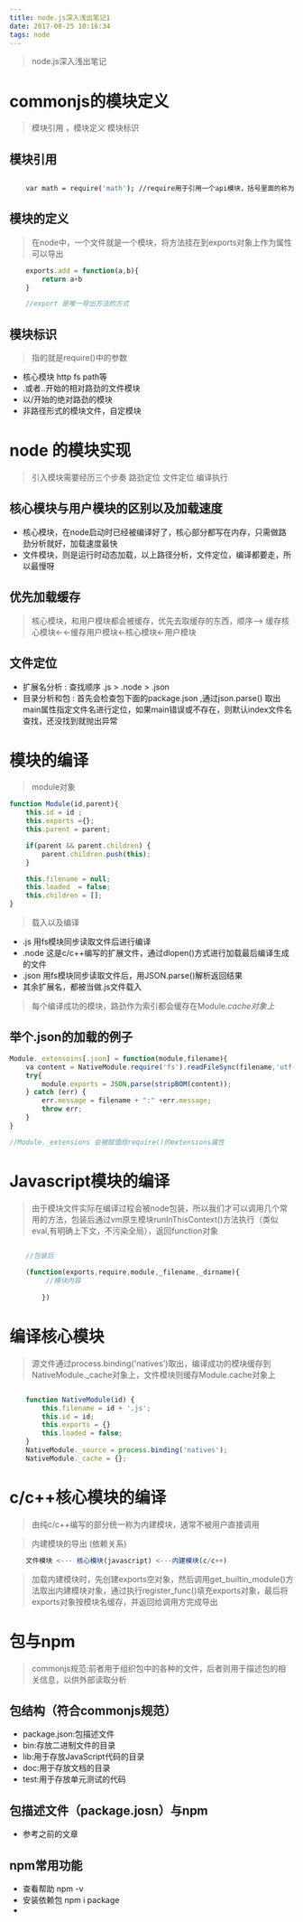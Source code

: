 ```yaml
---
title: node.js深入浅出笔记1
date: 2017-08-25 10:16:34
tags: node
---
```


> node.js深入浅出笔记

<!-- more -->   

# commonjs的模块定义

> 模块引用 ，模块定义 模块标识

## 模块引用

``` bash

    var math = require('math'); //require用于引用一个api模块，括号里面的称为模块标识
```

## 模块的定义

> 在node中，一个文件就是一个模块，将方法挂在到exports对象上作为属性可以导出

``` javascript
    exports.add = function(a,b){
        return a+b
    }

    //export 是唯一导出方法的方式
```

## 模块标识

> 指的就是require()中的参数

 - 核心模块 http fs path等
 - .或者..开始的相对路劲的文件模块
 - 以/开始的绝对路劲的模块
 - 非路径形式的模块文件，自定模块

# node 的模块实现

> 引入模块需要经历三个步奏 路劲定位 文件定位 编译执行

## 核心模块与用户模块的区别以及加载速度

 - 核心模块，在node启动时已经被编译好了，核心部分都写在内存，只需做路劲分析就好，加载速度最快
 - 文件模块，则是运行时动态加载，以上路径分析，文件定位，编译都要走，所以最慢呀

## 优先加载缓存

 > 核心模块，和用户模块都会被缓存，优先去取缓存的东西，顺序-->   缓存核心模块<-<-缓存用户模块<-核心模块<-用户模块

## 文件定位

- 扩展名分析 : 查找顺序 .js > .node > .json
- 目录分析和包 : 首先会检查包下面的package.json ,通过json.parse() 取出main属性指定文件名进行定位，如果main错误或不存在，则默认index文件名查找，还没找到就抛出异常

# 模块的编译

> module对象

``` javascript
function Module(id,parent){
    this.id = id ;
    this.exports ={};
    this.parent = parent;

    if(parent && parent.children) {
        parent.children.push(this);
    }

    this.filename = null;
    this.loaded  = false;
    this.children = [];
}
```

> 载入以及编译

 - .js 用fs模块同步读取文件后进行编译
 - .node 这是c/c++编写的扩展文件，通过dlopen()方式进行加载最后编译生成的文件
 - .json 用fs模块同步读取文件后，用JSON.parse()解析返回结果
 - 其余扩展名，都被当做.js文件载入

> 每个编译成功的模块，路劲作为索引都会缓存在Module._cache对象上_
## 举个.json的加载的例子

``` javascript
Module._extensoins[.json] = function(module,filename){
    va content = NativeModule.require('fs').readFileSync(filename,'utf-8');\
    try{
        module.exports = JSON,parse(stripBOM(content));
    } catch (err) {
        err.message = filename + ":" +err.message;
        throw err;
    }
}

//Module._extensions 会被赋值给require()的extensions属性
```

# Javascript模块的编译

> 由于模块文件实际在编译过程会被node包装，所以我们才可以调用几个常用的方法，包装后通过vm原生模块runInThisContext()方法执行（类似eval,有明确上下文，不污染全局），返回function对象

``` javascript
    
    //包装后

    (function(exports,require,module,_filename,_dirname){
         //模块内容
            
        }) 

```

# 编译核心模块
> 源文件通过process.binding('natives')取出，编译成功的模块缓存到NativeModule._cache对象上，文件模块则缓存Module.cache对象上

``` javascript

    function NativeModule(id) {
        this.filename = id + '.js';
        this.id = id;
        this.exports = {}
        this.loaded = false;
    }
    NativeModule._source = process.binding('natives');
    NativeModule._cache = {};
```

# c/c++核心模块的编译

> 由纯c/c++编写的部分统一称为内建模块，通常不被用户直接调用

> 内建模块的导出 (依赖关系)

``` javascript
    文件模块 <--- 核心模块(javascript) <---内建模块(c/c++)
```
>加载内建模块时，先创建exports空对象，然后调用get_builtin_module()方法取出内建模块对象，通过执行register_func()填充exports对象，最后将exports对象按模块名缓存，并返回给调用方完成导出

# 包与npm

> commonjs规范:前者用于组织包中的各种的文件，后者则用于描述包的相关信息，以供外部读取分析

## 包结构（符合commonjs规范）
 - package.json:包描述文件
 - bin:存放二进制文件的目录
 - lib:用于存放JavaScript代码的目录
 - doc:用于存放文档的目录
 - test:用于存放单元测试的代码

## 包描述文件（package.josn）与npm

 - 参考之前的文章

## npm常用功能

 - 查看帮助 npm -v
 - 安装依赖包 npm i package
 - 















